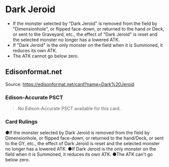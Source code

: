 # Dark Jeroid

*   If the monster selected by "Dark Jeroid" is removed from the field by "Dimensionhole", or flipped face-down, or returned to the hand or Deck, or sent to the Graveyard, etc., the effect of "Dark Jeroid" is reset and the selected monster no longer has a lowered ATK.
*   If "Dark Jeroid" is the only monster on the field when it is Summoned, it reduces its own ATK.
*   The ATK cannot go below zero.

## Edisonformat.net

Source: https://edisonformat.net/card?name=Dark%20Jeroid

### Edison-Accurate PSCT

> No Edison-Accurate PSCT available for this card.

### Card Rulings

●If the monster selected by Dark Jeroid is removed from the field by Dimensionhole, or flipped face-down, or returned to the hand/Deck, or sent to the GY, etc., the effect of Dark Jeroid is reset and the selected monster no longer has a lowered ATK.
●If Dark Jeroid is the only monster on the field when it is Summoned, it reduces its own ATK.
●The ATK can't go below zero.
            